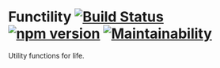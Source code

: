 # Functility [![Build Status](https://travis-ci.org/sethkrasnianski/functility.svg?branch=master)](https://travis-ci.org/sethkrasnianski/functility) [![npm version](https://badge.fury.io/js/functility.svg)](http://badge.fury.io/js/functility) [![Maintainability](https://api.codeclimate.com/v1/badges/a200c37d8e771e88d812/maintainability)](https://codeclimate.com/github/sethkrasnianski/functility/maintainability)
Utility functions for life.
